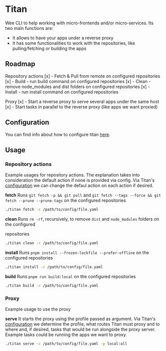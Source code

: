 # Titan
Wee CLI to help working with micro-frontends and/or micro-services. Its two main functions are:

- It allows to have your apps under a reverse proxy
- It has some functionalities to work with the repositories, like pulling/fetching or building
the apps

## Roadmap

Repository actions
[x] - Fetch & Pull from remote on configured repositories
[x] - Build - run build command on configured repositories
[x] - Clean - remove node_modules and dist folders on configured repositories
[x] - Install - run install command on configured repositories

Proxy
[x] - Start a reverse proxy to serve several apps under the same host
[x] - Start tasks in parallel to the reverse proxy (like apps we want proxied)

## Configuration
You can find info about how to configure titan [here](./docs/configuration.md).

## Usage

### Repository actions
Example usages for repository actions. The explanation takes into consideration the default action
if none is provided via config. Via Titan's [configuration](./docs/configuration.md) we can
change the defaul action on each action if desired.

**fetch**
Runs `git fetch -p && git pull` and `git fetch --tags --force && git fetch --prune --prune-tags`
on the configured repositories

```bash
./titan fetch -c /path/to/config/file.yaml
```

**clean**
Runs `rm -rf`, recursively, to remove `dist` and `node_modules` folders on the configured

repositories
```bash
./titan clean -c /path/to/config/file.yaml
```

**install**
Runs `pnpm install --frozen-lockfile --prefer-offline` on the configured repositories

```bash
./titan install -c /path/to/config/file.yaml
```

**build**
Runs `pnpm run build:local` on the configured repositories

```bash
./titan build -c /path/to/config/file.yaml
```

### Proxy
Example usage to use the proxy

**serve**
It starts the proxy using the profile passed as argument. Via Titan's [configuration](./docs/configuration.md)
we determine the profile, what routes Titan must proxy and to where and, if desired, tasks that
would be run alongside the proxy server. Example tasks could be running the apps we want to proxy.

```bash
./titan serve -c /path/to/config/file.yaml -p local:all
```
